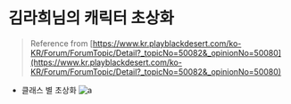 # 김라희님의 캐릭터 초상화

> Reference from [https://www.kr.playblackdesert.com/ko-KR/Forum/ForumTopic/Detail?_topicNo=50082&_opinionNo=50080](https://www.kr.playblackdesert.com/ko-KR/Forum/ForumTopic/Detail?_topicNo=50082&_opinionNo=50080)

* 클래스 별 초상화
![a](https://s1.pearlcdn.com/KR/Upload/Community/8ff9608fdea20211113034601067.png)
